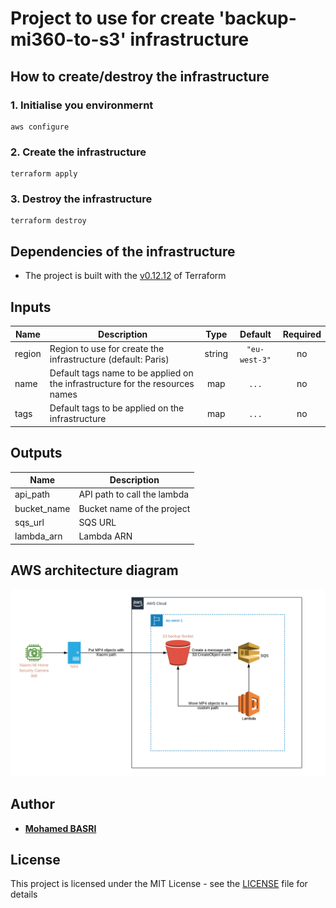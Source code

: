 # Project to use for create 'backup-mi360-to-s3' infrastructure

## How to create/destroy the infrastructure

### 1. Initialise you environmernt

```shell
aws configure
```

### 2. Create the infrastructure

```shell
terraform apply
```

### 3. Destroy the infrastructure

```shell
terraform destroy
```

## Dependencies of the infrastructure

* The project is built with the [v0.12.12](https://releases.hashicorp.com/terraform/) of Terraform

## Inputs

| Name | Description | Type | Default | Required |
|------|-------------|:----:|:-----:|:-----:|
| region | Region to use for create the infrastructure (default: Paris) | string | `"eu-west-3"` | no |
| name | Default tags name to be applied on the infrastructure for the resources names| map | `...` | no |
| tags | Default tags to be applied on the infrastructure | map | `...` | no |

## Outputs

| Name | Description |
|------|-------------|
| api\_path | API path to call the lambda |
| bucket\_name | Bucket name of the project |
| sqs\_url | SQS URL |
| lambda\_arn | Lambda ARN |

## AWS architecture diagram

![files/lucidchart/infra.png](files/lucidchart/backup-mi360-to-s3.png)

## Author

* [**Mohamed BASRI**](https://github.com/mbasri)

## License

This project is licensed under the MIT License - see the [LICENSE](./LICENSE) file for details
